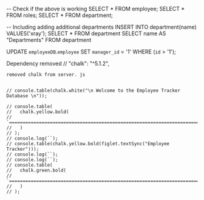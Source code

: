 --   Check if the above is working
SELECT * FROM employee;
SELECT * FROM roles;
SELECT * FROM department;

--   Including adding additional departments
INSERT INTO department(name)
VALUES('xray');
SELECT * FROM department
SELECT name AS "Departments" FROM department

UPDATE `employeeDB`.`employee` SET `manager_id` = '1' WHERE (`id` > '1');

Dependency removed
    // "chalk": "^5.1.2",

    removed chalk from server. js

      
    // console.table(chalk.white("\n Welcome to the Employee Tracker Database \n"));
  
    // console.table(
    //   chalk.yellow.bold(
    //     `====================================================================================`
    //   )
    // );
    // console.log(``);
    // console.table(chalk.yellow.bold(figlet.textSync("Employee Tracker")));
    // console.log(``);
    // console.log(``);
    // console.table(
    //   chalk.green.bold(
    //     `====================================================================================`
    //   )
    // );


